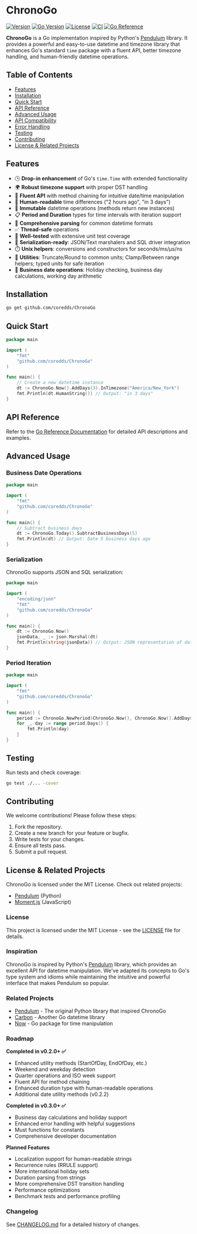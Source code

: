 # ChronoGo

[![Version](https://img.shields.io/badge/version-v0.3.0-green.svg)](https://github.com/coredds/ChronoGo/releases)
[![Go Version](https://img.shields.io/badge/go-%3E%3D1.21-blue.svg)](https://golang.org/)
[![License](https://img.shields.io/badge/License-MIT-blue.svg)](LICENSE)
[![CI](https://github.com/coredds/ChronoGo/actions/workflows/ci.yml/badge.svg)](https://github.com/coredds/ChronoGo/actions/workflows/ci.yml)
[![Go Reference](https://pkg.go.dev/badge/github.com/coredds/ChronoGo.svg)](https://pkg.go.dev/github.com/coredds/ChronoGo)

**ChronoGo** is a Go implementation inspired by Python's [Pendulum](https://pendulum.eustace.io/) library. It provides a powerful and easy-to-use datetime and timezone library that enhances Go's standard `time` package with a fluent API, better timezone handling, and human-friendly datetime operations.

## Table of Contents

- [Features](#features)
- [Installation](#installation)
- [Quick Start](#quick-start)
- [API Reference](#api-reference)
- [Advanced Usage](#advanced-usage)
- [API Compatibility](#api-compatibility)
- [Error Handling](#error-handling)
- [Testing](#testing)
- [Contributing](#contributing)
- [License & Related Projects](#license--related-projects)

## Features

- 🕒 **Drop-in enhancement** of Go's `time.Time` with extended functionality
- 🌍 **Robust timezone support** with proper DST handling
- 🔗 **Fluent API** with method chaining for intuitive date/time manipulation
- 📝 **Human-readable** time differences ("2 hours ago", "in 3 days")
- 🔄 **Immutable** datetime operations (methods return new instances)
- 📋 **Period and Duration** types for time intervals with iteration support
- 🎯 **Comprehensive parsing** for common datetime formats
- ✅ **Thread-safe** operations
- 🧪 **Well-tested** with extensive unit test coverage
- 🔌 **Serialization-ready**: JSON/Text marshalers and SQL driver integration
- ⏱️ **Unix helpers**: conversions and constructors for seconds/ms/µs/ns
- 🧭 **Utilities**: Truncate/Round to common units; Clamp/Between range helpers; typed units for safe iteration
- 💼 **Business date operations**: Holiday checking, business day calculations, working day arithmetic

## Installation

```bash
go get github.com/coredds/ChronoGo
```

## Quick Start

```go
package main

import (
	"fmt"
	"github.com/coredds/ChronoGo"
)

func main() {
	// Create a new datetime instance
	dt := ChronoGo.Now().AddDays(3).InTimezone("America/New_York")
	fmt.Println(dt.HumanString()) // Output: "in 3 days"
}
```

## API Reference

Refer to the [Go Reference Documentation](https://pkg.go.dev/github.com/coredds/ChronoGo) for detailed API descriptions and examples.

## Advanced Usage

### Business Date Operations
```go
package main

import (
	"fmt"
	"github.com/coredds/ChronoGo"
)

func main() {
	// Subtract business days
	dt := ChronoGo.Today().SubtractBusinessDays(5)
	fmt.Println(dt) // Output: Date 5 business days ago
}
```

### Serialization
ChronoGo supports JSON and SQL serialization:
```go
package main

import (
	"encoding/json"
	"fmt"
	"github.com/coredds/ChronoGo"
)

func main() {
	dt := ChronoGo.Now()
	jsonData, _ := json.Marshal(dt)
	fmt.Println(string(jsonData)) // Output: JSON representation of datetime
}
```

### Period Iteration
```go
package main

import (
	"fmt"
	"github.com/coredds/ChronoGo"
)

func main() {
	period := ChronoGo.NewPeriod(ChronoGo.Now(), ChronoGo.Now().AddDays(10))
	for _, day := range period.Days() {
		fmt.Println(day)
	}
}
```

## Testing

Run tests and check coverage:
```bash
go test ./... -cover
```

## Contributing

We welcome contributions! Please follow these steps:

1. Fork the repository.
2. Create a new branch for your feature or bugfix.
3. Write tests for your changes.
4. Ensure all tests pass.
5. Submit a pull request.

## License & Related Projects

ChronoGo is licensed under the MIT License. Check out related projects:
- [Pendulum](https://pendulum.eustace.io/) (Python)
- [Moment.js](https://momentjs.com/) (JavaScript)

### License
This project is licensed under the MIT License - see the [LICENSE](LICENSE) file for details.

### Inspiration
ChronoGo is inspired by Python's [Pendulum](https://pendulum.eustace.io/) library, which provides an excellent API for datetime manipulation. We've adapted its concepts to Go's type system and idioms while maintaining the intuitive and powerful interface that makes Pendulum so popular.

### Related Projects
- [Pendulum](https://pendulum.eustace.io/) - The original Python library that inspired ChronoGo
- [Carbon](https://github.com/golang-module/carbon) - Another Go datetime library
- [Now](https://github.com/jinzhu/now) - Go package for time manipulation

### Roadmap
**Completed in v0.2.0+ ✅**
- Enhanced utility methods (StartOfDay, EndOfDay, etc.)
- Weekend and weekday detection  
- Quarter operations and ISO week support
- Fluent API for method chaining
- Enhanced duration type with human-readable operations
- Additional date utility methods (v0.2.2)

**Completed in v0.3.0+ ✅**
- Business day calculations and holiday support
- Enhanced error handling with helpful suggestions
- Must functions for constants
- Comprehensive developer documentation

**Planned Features**
- Localization support for human-readable strings
- Recurrence rules (RRULE support)
- More international holiday sets
- Duration parsing from strings
- More comprehensive DST transition handling
- Performance optimizations
- Benchmark tests and performance profiling

### Changelog
See [CHANGELOG.md](CHANGELOG.md) for a detailed history of changes.
